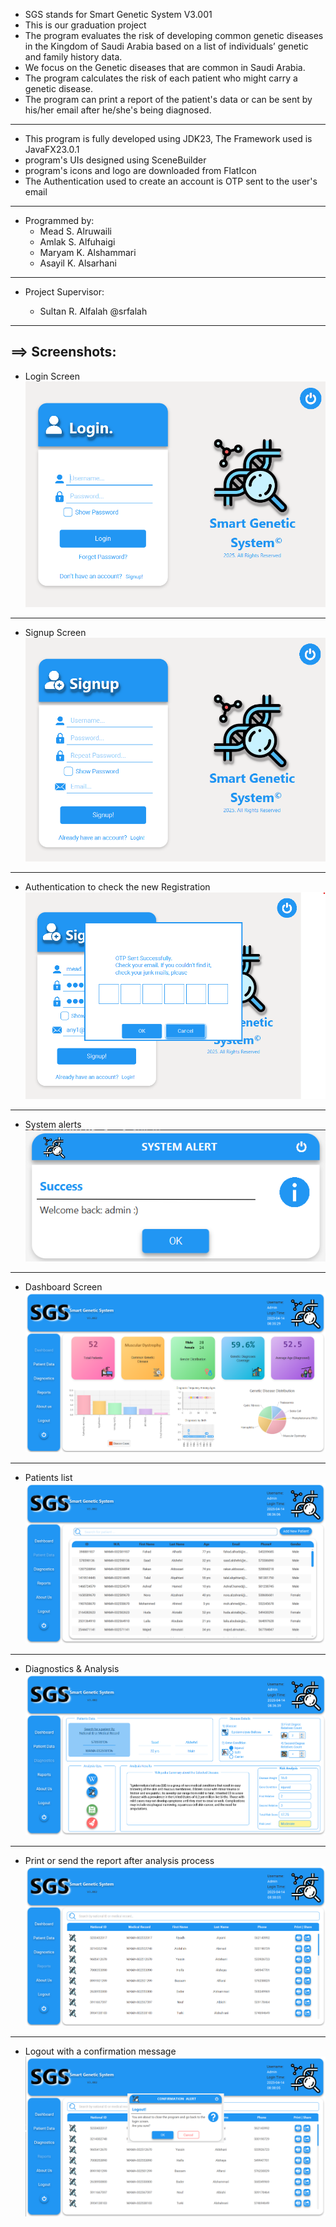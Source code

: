 * SGS stands for Smart Genetic System V3.001
* This is our graduation project
* The program evaluates the risk of developing common genetic diseases in the Kingdom of Saudi Arabia based on a list of individuals’ genetic and family history data.
* We focus on the Genetic diseases that are common in Saudi Arabia.
* The program calculates the risk of each patient who might carry a genetic disease.
* The program can print a report of the patient's data or can be sent by his/her email after he/she's being diagnosed.
---

* This program is fully developed using JDK23, The Framework used is JavaFX23.0.1
* program's UIs designed using SceneBuilder
* program's icons and logo are downloaded from FlatIcon
* The Authentication used to create an account is OTP sent to the user's email
---
* Programmed by:
  - Mead S. Alruwaili
  - Amlak S. Alfuhaigi
  - Maryam K. Alshammari
  - Asayil K. Alsarhani
---
* Project Supervisor:
  
  - Sultan R. Alfalah  @srfalah

---
==> Screenshots:
---
* Login Screen
![Alt text](https://raw.githubusercontent.com/Mead47c/Smart-_Genetic-_System/main/src/main/resources/screenshots/login-screen.png)
---
* Signup Screen
![Alt text](https://raw.githubusercontent.com/Mead47c/Smart-_Genetic-_System/main/src/main/resources/screenshots/signup-screen.png)
---
* Authentication to check the new Registration
![Alt text](https://raw.githubusercontent.com/Mead47c/Smart-_Genetic-_System/main/src/main/resources/screenshots/auth.png)
---
* System alerts
![Alt text](https://raw.githubusercontent.com/Mead47c/Smart-_Genetic-_System/main/src/main/resources/screenshots/system-alert.png)
---
* Dashboard Screen
![Alt text](https://raw.githubusercontent.com/Mead47c/Smart-_Genetic-_System/main/src/main/resources/screenshots/dashboard.png)
---
* Patients list
![Alt text](https://raw.githubusercontent.com/Mead47c/Smart-_Genetic-_System/main/src/main/resources/screenshots/patients.png)
---
* Diagnostics & Analysis
![Alt text](https://raw.githubusercontent.com/Mead47c/Smart-_Genetic-_System/main/src/main/resources/screenshots/diagnostics.png)
---
* Print or send the report after analysis process
![Alt text](https://raw.githubusercontent.com/Mead47c/Smart-_Genetic-_System/main/src/main/resources/screenshots/reports.png)
---
* Logout with a confirmation message
![Alt text](https://raw.githubusercontent.com/Mead47c/Smart-_Genetic-_System/main/src/main/resources/screenshots/logout.png)
